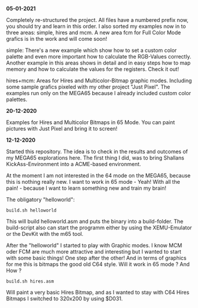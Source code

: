 **05-01-2021**

Completely re-structured the project. All files have a numbered prefix now, you should try and learn in this order.
I also sorted my examples now in to three areas: simple, hires and mcm. A new area fcm for Full Color Mode grafics 
is in the work and will come soon!

simple:
There's a new example which show how to set a custom color palette and even more important how to calculate the RGB-Values correctly.
Another example in this areas shows in detail and in easy steps how to map memory and how to calculate the values for the registers. Check it out!

hires+mcm:
Areas for Hires and Multicolor-Bitmap graphic modes. Including some sample grafics pixeled with my other project "Just Pixel". The examples run only on the MEGA65 because I already included custom color palettes.



**20-12-2020**

Examples for Hires and Multicolor Bitmaps in 65 Mode.
You can paint pictures with Just Pixel and bring it to screen!

**12-12-2020**

Started this repository. The idea is to check in the results and outcomes of my MEGA65 explorations here.
The first thing I did, was to bring Shallans KickAss-Environment into a ACME-based environment.

At the moment I am not interested in the 64 mode on the MEGA65, because this is nothing really new.
I want to work in 65 mode - Yeah! With all the pain! - because I want to learn something new and train my brain!


The obligatory "helloworld":

```build.sh helloworld```


This will build helloworld.asm and puts the binary into a build-folder. The build-script also can start the programm 
either by using the XEMU-Emulator or the DevKit with the m65 tool.

After the "helloworld" I started to play with Graphic modes. I know MCM oder FCM are much more attractive and interesting
but I wanted to start with some basic things! One step after the other! And in terms of graphics for me this is bitmaps 
the good old C64 style. Will it work in 65 mode ? And How ? 

```build.sh hires.asm```

Will paint a very basic Hires Bitmap, and as I wanted to stay with C64 Hires Bitmaps I switched to 320x200 by using $D031.


